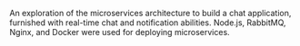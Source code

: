 An exploration of the microservices architecture to build a chat application, furnished with real-time chat and notification abilities. Node.js, RabbitMQ, Nginx, and Docker were used for deploying microservices.
